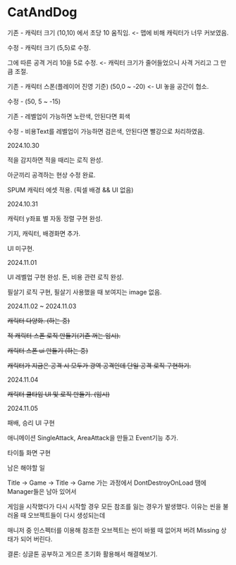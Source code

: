 # CatAndDog
기존 - 캐릭터 크기 (10,10) 에서 초당 10 움직임.  <- 맵에 비해 캐릭터가 너무 커보였음.

수정 - 캐릭터 크기 (5,5)로 수정.

그에 따른 공격 거리 10을 5로 수정. <- 캐릭터 크기가 줄어들었으니 사격 거리고 그 만큼 조절.

기존 - 캐릭터 스폰(플레이어 진영 기준) (50,0 ~ -20) <- UI 놓을 공간이 협소.

수정 - (50, 5 ~ -15)

기존 - 레벨업이 가능하면 노란색, 안된다면 회색

수정 - 비용Text를 레벨업이 가능하면 검은색, 안된다면 빨강으로 처리하였음.

2024.10.30

적을 감지하면 적을 때리는 로직 완성.

아군끼리 공격하는 현상 수정 완료.

SPUM 캐릭터 에셋 적용. (픽셀 배경 && UI 없음)

2024.10.31

캐릭터 y좌표 별 자동 정렬 구현 완성.

기지, 캐릭터, 배경화면 추가.

UI 미구현.

2024.11.01

UI 레벨업 구현 완성. 돈, 비용 관련 로직 완성.

필살기 로직 구현, 필살기 사용했을 때 보여지는 image 없음.

2024.11.02 ~ 2024.11.03

~~캐릭터 다양화. (하는 중)~~

~~적 캐릭터 스폰 로직 만들기(기존 꺼는 임시).~~

~~캐릭터 스폰 ui 만들기 (하는 중)~~

~~캐릭터가 지금은 공격 시 모두가 광역 공격인데 단일 공격 로직 구현하기.~~

2024.11.04

~~캐릭터 쿨타임 UI 및 로직 만들기. (임시)~~

2024.11.05

패배, 승리 UI 구현

애니메이션 SingleAttack, AreaAttack을 만들고 Event기능 추가.

타이틀 화면 구현

남은 해야할 일

Title -> Game -> Title -> Game 가는 과정에서 DontDestroyOnLoad 땜에 Manager들은 남아 있어서 

게임을 시작했다가 다시 시작할 경우 모든 참조를 잃는 경우가 발생했다. 이유는 씬을 불러올 때 오브젝트들이 다시 생성되는데

매니저 중 인스펙터를 이용해 참조한 오브젝트는 씬이 바뀔 때 없어져 버려 Missing 상태가 되어 버린다.

결론: 싱글톤 공부하고 게으른 초기화 활용해서 해결해보기.